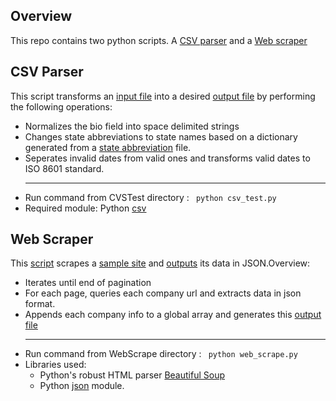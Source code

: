 
## Overview
This repo contains two python scripts. A [CSV parser](https://github.com/Davodu/enigma_io/blob/master/CSVTest/csv_test.py) and a [Web scraper](https://github.com/Davodu/enigma_io/blob/master/WebScrape/web_scrape.py) 

## CSV Parser
This script transforms an [input file](https://github.com/Davodu/enigma_io/blob/master/data/CSVFiles/test.csv) into a desired [output file](https://github.com/Davodu/enigma_io/blob/master/data/results/solution.csv) by performing the following operations:
- Normalizes the bio field into space delimited strings
- Changes state abbreviations to state names based on a dictionary generated from a [state abbreviation](https://github.com/Davodu/enigma_io/blob/master/data/CSVFiles/state_abbreviations.csv) file.
- Seperates invalid dates from valid ones and transforms valid dates to ISO 8601 standard.<br><hr>
- Run command from CVSTest directory : ``` python csv_test.py```
- Required module: Python [csv](https://docs.python.org/2/library/csv.html)

## Web Scraper
This [script](https://github.com/Davodu/enigma_io/blob/master/WebScrape/web_scrape.py) scrapes a [sample site](http://data-interview.enigmalabs.org/companies/) and [outputs](https://github.com/Davodu/enigma_io/blob/master/data/results/solution.json) its data in JSON.Overview: 
- Iterates until end of pagination
- For each page, queries each company url and extracts data in json format.
- Appends each company info to a global array and generates this [output file](https://github.com/Davodu/enigma_io/blob/master/data/results/solution.json) <br><hr>
- Run command from WebScrape directory : ``` python web_scrape.py```
- Libraries used: 
    * Python's robust HTML parser [Beautiful Soup](https://www.crummy.com/software/BeautifulSoup/bs4/doc/)
    * Python [json](https://docs.python.org/2/library/json.html) module.
